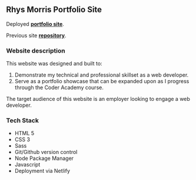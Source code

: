 ## Rhys Morris Portfolio Site

Deployed [**portfolio site**](https://rhysmorrisdeveloper.netlify.app/).

Previous site [**repository**](https://github.com/Rhys-Morris/portfolio-submission).

### Website description

This website was designed and built to:
1.  Demonstrate my technical and professional skillset as a web developer.
2.  Serve as a portfolio showcase that can be expanded upon as I progress through the Coder Academy course.

The target audience of this website is an employer looking to engage a web developer.

### Tech Stack

- HTML 5
- CSS 3
- Sass
- Git/Github version control
- Node Package Manager
- Javascript
- Deployment via Netlify

